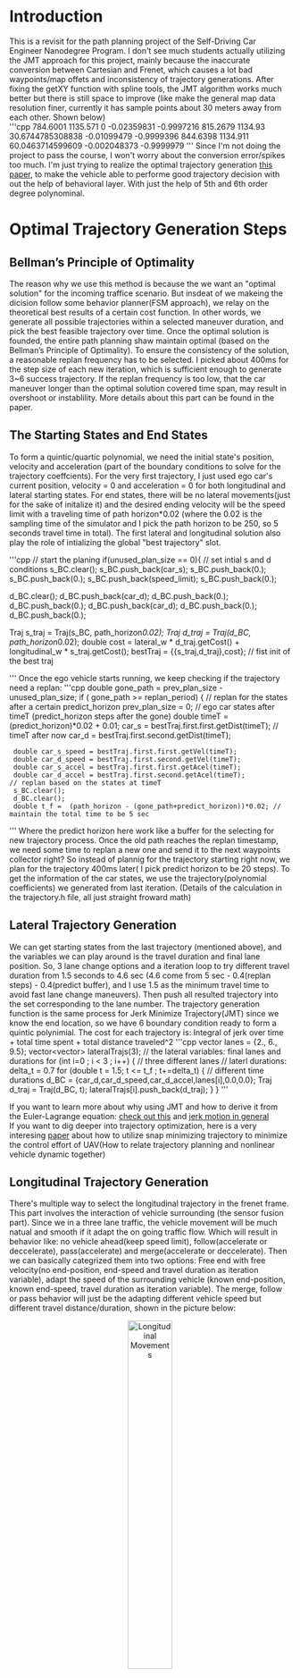 # Introduction
This is a revisit for the path planning project of the Self-Driving Car Engineer Nanodegree Program. I don't see much students actually utilizing the JMT approach for this project, mainly because the inaccurate conversion between Cartesian and Frenet, which causes a lot bad waypoints/map offets and inconsistency of trajectory generations. After fixing the getXY function with spline tools, the JMT algorithm works much better but there is still space to improve (like make the general map data resolution finer, currently it has sample points about 30 meters away from each other. Shown below)   
'''cpp
784.6001 1135.571 0 -0.02359831 -0.9997216
815.2679 1134.93 30.6744785308838 -0.01099479 -0.9999396
844.6398 1134.911 60.0463714599609 -0.002048373 -0.9999979
'''
Since I'm not doing the project to pass the course, I won't worry about the conversion error/spikes too much. I'm just trying to realize the optimal trajectory generation [this paper](http://video.udacity-data.com.s3.amazonaws.com/topher/2017/July/595fd482_werling-optimal-trajectory-generation-for-dynamic-street-scenarios-in-a-frenet-frame/werling-optimal-trajectory-generation-for-dynamic-street-scenarios-in-a-frenet-frame.pdf), to make the vehicle able to performe good trajectory decision with out the help of behavioral layer. With just the help of 5th and 6th order degree polynominal.

# Optimal Trajectory Generation Steps

## Bellman’s Principle of Optimality
The reason why we use this method is because the we want an "optimal solution" for the incoming traffice scenario. But insdeat of we makeing the dicision follow some behavior planner(FSM approach), we relay on the theoretical best results of a certain cost function. In other words, we generate all possible trajectories within a selected maneuver duration, and pick the best feasible trajectory over time. Once the optimal solution is founded, the entire path planning shaw maintain optimal (based on the Bellman’s Principle of Optimality).
To ensure the consistency of the solution, a reasonable replan frequency has to be selected. I picked about 400ms for the step size of each new iteration, which is sufficient enough to generate 3~6 success trajectory. If the replan frequency is too low, that the car maneuver longer than the optimal solution covered time span, may result in overshoot or instablility. More details about this part can be found in the paper. 

## The Starting States and End States 
To form a quintic/quartic polynomial, we need the initial state's position, velocity and acceleration (part of the boundary conditions to solve for the trajectory coeffcients). For the very first trajectory, I just used ego car's current position, velocity = 0 and acceleration = 0 for both longitudinal and lateral starting states. For end states, there will be no lateral movements(just for the sake of initalize it) and the desired ending velocity will be the speed limit with a traveling time of path horizon*0.02 (where the 0.02 is the sampling time of the simulator and I pick the path horizon to be 250, so 5 seconds travel time in total).  The first lateral and longitudinal solution also play the role of intializing the global "best trajectory" slot.

'''cpp
  // start the planing
  if(unused_plan_size == 0){
   // set intial s and d conditions
   s_BC.clear();
   s_BC.push_back(car_s);
   s_BC.push_back(0.);
   s_BC.push_back(0.);
   s_BC.push_back(speed_limit);
   s_BC.push_back(0.);


   d_BC.clear();
   d_BC.push_back(car_d);
   d_BC.push_back(0.);
   d_BC.push_back(0.);
   d_BC.push_back(car_d);
   d_BC.push_back(0.);
   d_BC.push_back(0.);

   Traj s_traj = Traj(s_BC, path_horizon*0.02);
   Traj d_traj = Traj(d_BC, path_horizon*0.02);
   double cost = lateral_w * d_traj.getCost() + longitudinal_w * s_traj.getCost();
   bestTraj = {{s_traj,d_traj},cost}; // fist init of the best traj

'''
Once the ego vehicle starts running, we keep checking if the trajectory need a replan:
'''cpp
  double gone_path = prev_plan_size - unused_plan_size;
  if ( gone_path >= replan_period) { 
    // replan for the states after a certain predict_horizon
    prev_plan_size = 0;
    // ego car states after timeT (predict_horizon steps after the gone)
     double timeT =(predict_horizon)*0.02 + 0.01;
     car_s = bestTraj.first.first.getDist(timeT); // timeT after now
     car_d = bestTraj.first.second.getDist(timeT);

     double car_s_speed = bestTraj.first.first.getVel(timeT);
     double car_d_speed = bestTraj.first.second.getVel(timeT);
     double car_s_accel = bestTraj.first.first.getAcel(timeT);
     double car_d_accel = bestTraj.first.second.getAcel(timeT);
    // replan based on the states at timeT
     s_BC.clear();
     d_BC.clear();
     double t_f =  (path_horizon - (gone_path+predict_horizon))*0.02; // maintain the total time to be 5 sec
'''
Where the predict horizon here work like a buffer for the selecting for new trajectory process. Once the old path reaches the replan timestamp, we need some time to replan a new one and send it to the next waypoints collector right? So instead of plannig for the trajectory starting right now, we plan for the trajectory 400ms later( I pick predict horizon to be 20 steps). To get the information of the car states, we use the trajectory(polynomial coefficients) we generated from last iteration. (Details of the calculation in the trajectory.h file, all just straight froward math)


## Lateral Trajectory Generation  
We can get starting states from the last trajectory (mentioned above), and the variables we can play around is the travel duration and final lane position. So, 3 lane change options and a iteration loop to try different travel duration from 1.5 seconds to 4.6 sec (4.6 come from 5 sec - 0.4(replan steps) - 0.4(predict buffer), and I use 1.5 as the minimum travel time to avoid fast lane change maneuvers). Then push all resulted trajectory into the set corresponding to the lane number. The trajectory generation function is the same process for Jerk Minimize Trajectory(JMT) since we know the end location, so we have 6 boundary condition ready to form a quintic polynimial. The cost for each trajectory is: Integral of jerk over time + total time spent + total distance traveled^2
'''cpp
   vector<double> lanes = {2., 6., 9.5};
   vector<vector<Traj>> lateralTrajs(3);
   // the lateral variables: final lanes and durations
   for (int i=0 ; i < 3 ; i++) { // three different lanes
    // laterl durations: delta_t = 0.7
     for (double t = 1.5; t <= t_f ; t+=delta_t) { // different time durations
       d_BC = {car_d,car_d_speed,car_d_accel,lanes[i],0.0,0.0};
       Traj d_traj = Traj(d_BC, t);
       lateralTrajs[i].push_back(d_traj);
     }
   }
'''
 
 If you want to learn more about why using JMT and how to derive it from the Euler-Lagrange equation: [check out this](http://courses.shadmehrlab.org/Shortcourse/minimumjerk.pdf) and [jerk motion in general](https://www.emis.de/journals/BJGA/v21n1/B21-1po-b71.pdf)  
If you want to dig deeper into trajectory optimization, here is a very interesing [paper](http://www-personal.acfr.usyd.edu.au/spns/cdm/papers/Mellinger.pdf) about how to utilize snap minimizing trajectory to minimize the control effort of UAV(How to relate trajectory planning and nonlinear vehicle dynamic together) 
 
## Longitudinal Trajectory Generation 
There's multiple way to select the longitudinal trajectory in the frenet frame. This part involves the interaction of vehicle surrounding (the sensor fusion part). Since we in a three lane traffic, the vehicle movement will be much natual and smooth if it adapt the on going traffic flow. Which will result in behavior like: no vehicle ahead(keep speed limit), follow(accelerate or deccelerate), pass(accelerate) and merge(accelerate or deccelerate). Then we can basically categrized them into two options: Free end with free velocity(no end-position, end-speed and travel duration as iteration variable), adapt the speed of the surrounding vehicle (known end-position, known end-speed, travel duration as iteration variable). The merge, follow or pass behavior will just be the adapting different vehicle speed but different travel distance/duration, shown in the picture below:
<p align="center">
     <img src="./LongTraj_options.PNG" alt="Longitudinal Movements" width="40%" height="40%">
     <br>LongTraj_options.PNG
</p>
However I did not use the JMT 6th degree polynomial, mainly just because the uncertainly and bad measurements/prediction for the sensored surrounding vehicles. So I just used a 5th degree poly(assume not knowing the end-position), trying follow the traffic with differernt time span, which also can create all merge, pass or follow behaviors, just taking more calculating power. Even the jerk is not minimum garanteed, I still added the integral of jerk into the cost function. So the solution should be jerk minimized as well. 

Yes using some behavior planner logic like check if vehicle bloack ahead or if it is good to merge or pass, or how many vehicles ahead etc. will difinitely help reducing the calculation time to find the feasible solution. Plus, if you do so, the same time you can get a exact desired end-position for the trajectory generation, so you can use JMT. But all of those I just mentioned requires accurate snesor data/state estimation and most important consistent controller sampling time (in this case, the simulator sampling freq). If not, then the end-position will not be accurate and the ego vehicle will end up drive into wrong positions (collision occur when space is tight). This is the main reason why I did not use it, but this is just my own approach and I just spent few days on it. You can definitely try it out if you can spend some time improve the accuracy of the map resoltion and Cartesian/Frenet conversion.   

'''cpp
  vector<vector<Traj>> longitudinalTraj(3);
  // if the longitudinal path are free ended, we only have 5 boundary conditions,
  // the only variable to change will be the durations and final vel based on the duration
  for(int i = 0; i< 3; ++i){ // 3 lane options
    std::sort(lv[i].begin(),lv[i].end(),[](const vector<double> &a,const vector<double>&b){return a[5] > b[5];}); // compare s position
    double s_lv_t = lv[i].empty()? 0:lv[i][0][5] + sqrt(lv[i].back()[3]*lv[i].back()[3] + lv[i].back()[4]*lv[i].back()[4])*predict_horizon*0.02; // leading vehicle position at timeT
    if(lv[i].size() == 0 || s_lv_t + 5 <= car_s){ // no leading vehicle
      // change the to that lane while trying to reach to the desired speed
      // control the longitudinal duration  inbetween 1.5 - 5
      for (double t = 2; t <= t_f ; t+=delta_t) { // three different time duration
        double s_dot_t =  car_s_speed + (speed_limit - car_s_speed)*(t/t_f);
        s_BC = {car_s,car_s_speed,car_s_accel,s_dot_t,0};
        Traj s_traj = Traj(s_BC, t);
        longitudinalTraj[i].push_back(s_traj);
      }
    }else { 
       // if leading vehicles ahead in same lane , just follow it
      // if the leading vehicles at left or right lanes = lane change maybe
      // pass it or follow it or meger into it if more than one vehicle
      double vx = lv[i][0][3];
      double vy = lv[i][0][4];
      double s_lv_dot_dot = 0;
      double s_lv_dot = sqrt(vx*vx + vy*vy);
      for(double t = 2; t <= t_f ; t+=delta_t){
        //adapt speed:
        s_BC = {car_s,car_s_speed,car_s_accel,s_lv_dot,0};
        Traj s_traj = Traj(s_BC, t);
        longitudinalTraj[i].push_back(s_traj);
      }
    }
  }
'''

## Longitudinal and Lateral Trajectory Combination and Collision Check
As the picture shown above, all types of vehicle behavior can be generated by combining the successor lateral and longitudinal trajectories, and find the one with the best cost, convert it into the Cartesian frame and publish it as the next waypoints.
'''cpp
 for(int i = 0; i< 3; ++i){ // three lanes combination
   for(auto laTraj:lateralTrajs[i]){
     for(auto loTraj:longitudinalTraj[i]){
       // if changing lane, and d movement takes longer to finish than s movement, abandon it
      if(abs(car_d - laTraj.getDist(t_f)) > 2 && laTraj.duration > loTraj.duration) continue;
      if(!collisionCheck(loTraj,laTraj,predict_horizon,sensor_fusion)) continue;
      double cost = lateral_w * laTraj.getCost() + longitudinal_w * loTraj.getCost();
      if(cost < bestTraj.second){
        bestTraj = {{loTraj,laTraj},cost};
        cout<< "a solution found" << endl;
        //++solutionCnt;
      }
     }
   }
 }

 for (int i = 0; i < path_horizon - (predict_horizon + gone_path); i++)
 {
   //generate next points using selected trajectory with a time pace of 0.02 seconds
   double next_s = bestTraj.first.first.getDist(i*0.02);
   double next_d = bestTraj.first.second.getDist(i*0.02);
   // convert  to  global coordinates
   vector<double> sxy = getXY(next_s, next_d);

   // pass points to simulator
   next_x_vals.push_back(sxy[0]);
   next_y_vals.push_back(sxy[1]);
   prev_plan_size++;
 }
'''
Note: There are some cases I will abandon the trajectory combination:
* When the lateral movement taking more time to finish than longitudinal, this will result in car moving puring horizontally after certain point, which is not physically possible. 
* When there's collision occur (other vehicle interfere the trajectory), tested with a body box, any contact within +-3 meter in x or +- 1 meter in y with abandon that trajectory. 
* Any trajectory with highier cost will be abandoned.
'''cpp
Here's the code for collision check:
bool collisionCheck(Traj& s_traj, Traj& d_traj, int predict_horizon, vector<vector<double>> sensor_fusion){
  double Tf = s_traj.duration; // since s movement has to >= d
  for(double t = 0; t < Tf; t+= 0.02){
    // sensor_fusion results at time t
    vector<double> ego_xy = getXY(s_traj.getDist(t),d_traj.getDist(t));
    // check the acceleration and jerk the same time
    if(abs(d_traj.getAcel(t)) > 10.0 || abs(d_traj.getJerk(t)) > 10.0 || abs(s_traj.getAcel(t)) > 10.0 || abs(s_traj.getJerk(t)) > 10.0) return false;
    for(int i = 0; i < sensor_fusion.size(); ++i){
      double near_x = sensor_fusion[i][1] + sensor_fusion[i][3] * (t + predict_horizon*0.02);
      double near_y = sensor_fusion[i][2] + sensor_fusion[i][4] * (t + predict_horizon*0.02);
      if(abs(near_x - ego_xy[0]) <= 3 && abs(near_y - ego_xy[1]) <= 1){
        return false;
      }
    }
  }
  return true;
}
'''

# Other Notes
How I fix the getXY() function, instead of using linear interporate to estimate where s,d locate in the map, direcly use spline too to build the relation:
'''cpp
void setupGetXY( const vector<double> &maps_x,
                 const vector<double> &maps_y,
                 const vector<double> &maps_s,
                 const vector<double> &maps_dx,
                 const vector<double> &maps_dy){


  splineX.set_points(maps_s,maps_x);
  splineY.set_points(maps_s,maps_y);
  splinedX.set_points(maps_s,maps_dx);
  splinedY.set_points(maps_s,maps_dy);

}

vector<double> getXY(double s, double d) {
  s = fmod(s, max_s);
  double x = splineX(s) + d * splinedX(s);
  double y = splineY(s) + d * splinedY(s);
  return {x,y};
}
'''
Integral of jerk^2 for quintic:
 '''c++
     double jerk_int = 36*a3*a3*T + T3*(192*a4*a4 + 240*a3*a5) + 720*a5*a5*T5 + 144*a3*a4*T2 + 720*a4*a5*T4;
 '''
Integral of jerk^2 for quartic:
 '''c++
     double jerk_int = 36*a3*a3*T + 144*a3*a4*T2 + 192*a4*a4*T3;
 '''
 
 Use Eigen to solve the poly coefficients:
'''cpp
MatrixXd a(3,3);
    double T2 =  T*T,
           T3 = T2*T,
           T4 = T3*T,
           T5 = T4*T;
    a <<  T3,    T4,    T5,
        3*T2,  4*T3,  5*T4,
         6*T, 12*T2, 20*T3;
    MatrixXd aInv = a.inverse();

    VectorXd b(3);
    b << BC[3] - (BC[0] + BC[1]*T + 0.5*BC[2]*T2),
         BC[4] - (           BC[1]   +     BC[2]*T),
         BC[5] - (                            BC[2]);
    VectorXd alpha = aInv * b;

    a0 = BC[0];
    a1 = BC[1];
    a2 = 0.5 * BC[2];
    a3 = alpha[0];
    a4 = alpha[1];
    a5 = alpha[2];
'''
# Some DEMOs

Successfully adapt the traffcic flow:
<p align="center">
     <img src="./followTraffic.gif" alt=" " width="40%" height="40%">
     <br>followTraffic.gif
</p>
Moments that bad trajectory desision got abandoned:
<p align="center">
     <img src="./abandon1.gif" alt=" " width="40%" height="40%">
     <br>abandon1.gif
</p>
<p align="center">
     <img src="./abandon2.gif" alt=" " width="40%" height="40%">
     <br>abandon2.gif
</p>
Performance in crowded traffic:
<p align="center">
     <img src="./crowdTraffic.gif" alt=" " width="40%" height="40%">
     <br>crowdTraffic.gif
</p>
Agressive drving:
<p align="center">
     <img src="./agressiveDriving.gif" alt=" " width="40%" height="40%">
     <br>agressiveDriving.gif
</p>

### Simulator.
You can download the Term3 Simulator which contains the Path Planning Project from the [releases tab (https://github.com/udacity/self-driving-car-sim/releases/tag/T3_v1.2).  

To run the simulator on Mac/Linux, first make the binary file executable with the following command:
```shell
sudo chmod u+x {simulator_file_name}
```

#### The map of the highway is in data/highway_map.txt
Each waypoint in the list contains  [x,y,s,dx,dy] values. x and y are the waypoint's map coordinate position, the s value is the distance along the road to get to that waypoint in meters, the dx and dy values define the unit normal vector pointing outward of the highway loop.

The highway's waypoints loop around so the frenet s value, distance along the road, goes from 0 to 6945.554.

## Basic Build Instructions

1. Clone this repo.
2. Make a build directory: `mkdir build && cd build`
3. Compile: `cmake .. && make`
4. Run it: `./path_planning`.

Here is the data provided from the Simulator to the C++ Program

#### Main car's localization Data (No Noise)

["x"] The car's x position in map coordinates

["y"] The car's y position in map coordinates

["s"] The car's s position in frenet coordinates

["d"] The car's d position in frenet coordinates

["yaw"] The car's yaw angle in the map

["speed"] The car's speed in MPH

#### Previous path data given to the Planner

//Note: Return the previous list but with processed points removed, can be a nice tool to show how far along
the path has processed since last time.

["previous_path_x"] The previous list of x points previously given to the simulator

["previous_path_y"] The previous list of y points previously given to the simulator

#### Previous path's end s and d values

["end_path_s"] The previous list's last point's frenet s value

["end_path_d"] The previous list's last point's frenet d value

#### Sensor Fusion Data, a list of all other car's attributes on the same side of the road. (No Noise)

["sensor_fusion"] A 2d vector of cars and then that car's [car's unique ID, car's x position in map coordinates, car's y position in map coordinates, car's x velocity in m/s, car's y velocity in m/s, car's s position in frenet coordinates, car's d position in frenet coordinates.

## Details

1. The car uses a perfect controller and will visit every (x,y) point it recieves in the list every .02 seconds. The units for the (x,y) points are in meters and the spacing of the points determines the speed of the car. The vector going from a point to the next point in the list dictates the angle of the car. Acceleration both in the tangential and normal directions is measured along with the jerk, the rate of change of total Acceleration. The (x,y) point paths that the planner recieves should not have a total acceleration that goes over 10 m/s^2, also the jerk should not go over 50 m/s^3. (NOTE: As this is BETA, these requirements might change. Also currently jerk is over a .02 second interval, it would probably be better to average total acceleration over 1 second and measure jerk from that.

2. There will be some latency between the simulator running and the path planner returning a path, with optimized code usually its not very long maybe just 1-3 time steps. During this delay the simulator will continue using points that it was last given, because of this its a good idea to store the last points you have used so you can have a smooth transition. previous_path_x, and previous_path_y can be helpful for this transition since they show the last points given to the simulator controller with the processed points already removed. You would either return a path that extends this previous path or make sure to create a new path that has a smooth transition with this last path.

## Tips

A really helpful resource for doing this project and creating smooth trajectories was using http://kluge.in-chemnitz.de/opensource/spline/, the spline function is in a single hearder file is really easy to use.

---

## Dependencies

* cmake >= 3.5
  * All OSes: [click here for installation instructions](https://cmake.org/install/)
* make >= 4.1
  * Linux: make is installed by default on most Linux distros
  * Mac: [install Xcode command line tools to get make](https://developer.apple.com/xcode/features/)
  * Windows: [Click here for installation instructions](http://gnuwin32.sourceforge.net/packages/make.htm)
* gcc/g++ >= 5.4
  * Linux: gcc / g++ is installed by default on most Linux distros
  * Mac: same deal as make - [install Xcode command line tools]((https://developer.apple.com/xcode/features/)
  * Windows: recommend using [MinGW](http://www.mingw.org/)
* [uWebSockets](https://github.com/uWebSockets/uWebSockets)
  * Run either `install-mac.sh` or `install-ubuntu.sh`.
  * If you install from source, checkout to commit `e94b6e1`, i.e.
    ```
    git clone https://github.com/uWebSockets/uWebSockets
    cd uWebSockets
    git checkout e94b6e1
    ```

